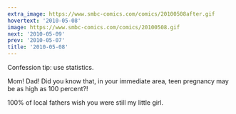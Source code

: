 ```yaml
---
extra_image: https://www.smbc-comics.com/comics/20100508after.gif
hovertext: '2010-05-08'
image: https://www.smbc-comics.com/comics/20100508.gif
next: '2010-05-09'
prev: '2010-05-07'
title: '2010-05-08'
---
```


Confession tip: use statistics.

Mom! Dad! Did you know that, in your immediate area, teen pregnancy may be as high as 100 percent?!

100% of local fathers wish you were still my little girl.
